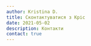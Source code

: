 ```yaml
---
author: Kristina D.
title: Сконтактуватися з Кріс
date: 2021-05-02
description: Контакти
contact: true
---
```

